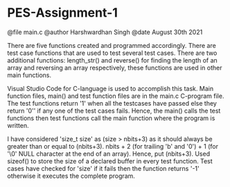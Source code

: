 # PES-Assignment-1
@file main.c
@author Harshwardhan Singh
@date August 30th 2021

There are five functions created and programmed accordingly. There are test case functions that are used to test several test cases.
There are two additional functions: length_str() and reverse() for finding the length of an array and reversing an array respectively, these functions are used in other main functions.

Visual Studio Code for C-language is used to accomplish this task. Main function files, main() and test function files are in the main.c C-program file.
The test functions return '1' when all the testcases have passed else they return '0'' if any one of the test cases fails. 
Hence, the main() calls the test functions then test functions call the main function where the program is written.

I have considered 'size_t size' as (size > nbits+3) as it should always be greater than or equal to (nbits+3).
nbits + 2 (for trailing 'b' and '0') + 1 (for '\0' NULL character at the end of an array). Hence, put (nbits+3).
Used sizeof() to store the size of a declared buffer in every test function.
Test cases have checked for 'size' if it fails then the function returns '-1' otherwise it executes the complete program.

